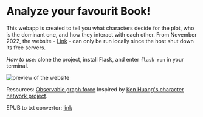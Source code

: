 # Analyze your favourit Book!

This webapp is created to tell you what characters decide for the plot, who is the dominant one, and how they interact with each other. From November 2022, the website - [Link](https://book-character-network.herokuapp.com/) - can only be run locally since the host shut down its free servers. 

*How to use*: clone the project, install Flask, and enter `flask run` in your terminal.

![preview of the website](https://github.com/mitramir55/flask-app-character-net/blob/master/static/preview%20pics/previewOfWebsite.png)

Resources:
[Observable graph force](https://observablehq.com/@d3/force-directed-graph)
Inspired by [Ken Huang's character network project](https://github.com/hzjken/character-network).


EPUB to txt convertor: [link](https://convertio.co/epub-txt/)
